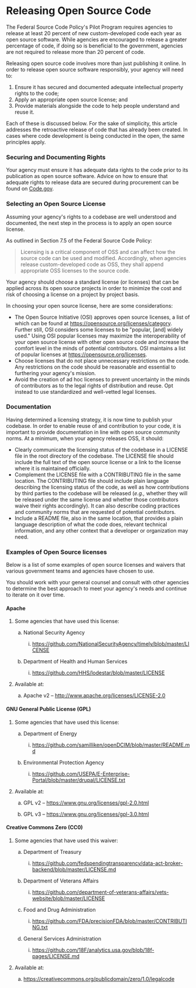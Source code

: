 <h1><a id="Releasing_Open__Source_Code_124"></a>Releasing Open Source Code</h1>
<p>The Federal Source Code Policy's Pilot Program requires agencies to release at least 20 percent of new custom-developed code each year as open source software.  While agencies are encouraged to release a greater percentage of code, if doing so is beneficial to the government, agencies are not required to release more than 20 percent of code.</p>
<p>Releasing open source code involves more than just publishing it online. In order to release open source software responsibly, your agency will need to:</p>
<ol>
  <li>Ensure it has secured and documented adequate intellectual property rights to the code;</li>
  <li>Apply an appropriate open source license; and</li>
  <li>Provide materials alongside the code to help people understand and reuse it.</li>
</ol>
<p>Each of these is discussed below.  For the sake of simplicity, this article addresses the retroactive release of code that has already been created. In cases where code development is being conducted in the open, the same principles apply.</p>
<h3>Securing and Documenting Rights</h3>
<p>Your agency must ensure it has adequate data rights to the code prior to its publication as open source software.  Advice on how to ensure that adequate rights to release data are secured during procurement can be found on <a href="https://code.gov/about/compliance/procurement">Code.gov</a>.</p>
<h3>Selecting an Open Source License</h3>
<p>Assuming your agency's rights to a codebase are well understood and documented, the next step in the process is to apply an open source license.</p>
<p>As outlined in Section 7.5 of the Federal Source Code Policy:</p>
<blockquote>
  <p>Licensing is a critical component of OSS and can affect how the source code can be used and modified. Accordingly, when agencies release custom-developed code as OSS, they shall append appropriate OSS licenses to the source code.
  </p>
</blockquote>
<p>Your agency should choose a standard license (or licenses) that can be applied across its open source projects in order to minimize the cost and risk of choosing a license on a project by project basis.</p>
<p>In choosing your open source license, here are some considerations:</p>
<ul>
  <li>The Open Source Initiative (OSI) approves open source licenses, a list of which can be found at <a href="https://opensource.org/licenses/category">https://opensource.org/licenses/category</a>. Further still, OSI considers some licenses to be "popular, [and] widely used." Using OSI popular licenses may maximize the interoperability of your open source license with other open source code and increase the comfort level in the minds of potential contributors. OSI maintains a list of popular licenses at <a href="https://opensource.org/licenses">https://opensource.org/licenses</a>.</li>
  <li>Choose licenses that do not place unnecessary restrictions on the code. Any restrictions on the code should be reasonable and essential to furthering your agency's mission.</li>
  <li>Avoid the creation of ad hoc licenses to prevent uncertainty in the minds of contributors as to the legal rights of distribution and reuse. Opt instead to use standardized and well-vetted legal licenses.</li>
</ul>
<h3>Documentation</h3>
<p>Having determined a licensing strategy, it is now time to publish your codebase. In order to enable reuse of and contribution to your code, it is important to provide documentation in line with open source community norms.  At a minimum, when your agency releases OSS, it should:</p>
<ul>
  <li>Clearly communicate the licensing status of the codebase in a LICENSE file in the root directory of the codebase. The LICENSE file should include the full text of the open source license or a link to the license where it is maintained officially.</li>
  <li>Complement the LICENSE file with a CONTRIBUTING file in the same location.  The CONTRIBUTING file should include plain language describing the licensing status of the code, as well as how contributions by third parties to the codebase will be released (<em>e.g.,</em> whether they will be released under the same license and whether those contributors waive their rights accordingly). It can also describe coding practices and community norms that are requested of potential contributors.</li>
  <li>Include a README file, also in the same location, that provides a plain language description of what the code does, relevant technical information, and any other context that a developer or organization may need.</li>
</ul>
<h3>Examples of Open Source licenses</h3>
<p>Below is a list of some examples of open source licenses and waivers that various government teams and agencies have chosen to use.</p>
<p>You should work with your general counsel and consult with other agencies to determine the best approach to meet your agency's needs and continue to iterate on it over time.</p>
<h4>Apache</h4>
<ol>
  <li>
    <p>Some agencies that have used this license:</p>
  </li>
  <ol type="a">
    <li>
      <p>National Security Agency</p>
    </li>
    <ol type="i">
      <li>
        <p><a href="https://github.com/NationalSecurityAgency/timely/blob/master/LICENSE">https://github.com/NationalSecurityAgency/timely/blob/master/LICENSE</a></p>
      </li>
    </ol>
    <li>
      <p>Department of Health and Human Services</p>
    </li>
    <ol type="i">
      <li>
        <p><a href="https://github.com/HHS/lodestar/blob/master/LICENSE">https://github.com/HHS/lodestar/blob/master/LICENSE</a></p>
      </li>
    </ol>
  </ol>
  <li>
    <p>Available at:</p>
  </li>
  <ol type="a">
    <li>
      <p>Apache v2 – <a href="http://www.apache.org/licenses/LICENSE-2.0">http://www.apache.org/licenses/LICENSE-2.0</a></p>
    </li>
  </ol>
</ol>
<h4>GNU General Public License (GPL)</h4>
<ol>
  <li>
    <p>Some agencies that have used this license:</p>
  </li>
  <ol type="a">
    <li>
      <p>Department of Energy</p>
    </li>
    <ol type="i">
      <li>
        <p><a href="https://github.com/samilliken/openDCIM/blob/master/README.md">https://github.com/samilliken/openDCIM/blob/master/README.md</a></p>
      </li>
    </ol>
    <li>
      <p>Environmental Protection Agency</p>
    </li>
    <ol type="i">
      <li>
        <p><a href="https://github.com/USEPA/E-Enterprise-Portal/blob/master/drupal/LICENSE.txt">https://github.com/USEPA/E-Enterprise-Portal/blob/master/drupal/LICENSE.txt</a></p>
      </li>
    </ol>
  </ol>
  <li>
    <p>Available at:</p>
  </li>
  <ol type="a">
    <li>
      <p>GPL v2 – <a href="https://www.gnu.org/licenses/gpl-2.0.html">https://www.gnu.org/licenses/gpl-2.0.html</a></p>
    </li>
    <li>
      <p>GPL v3 – <a href="https://www.gnu.org/licenses/gpl-3.0.html">https://www.gnu.org/licenses/gpl-3.0.html</a></p>
    </li>
  </ol>
</ol>
<h4>Creative Commons Zero (CC0)</h4>
<ol>
  <li>
    <p>Some agencies that have used this  waiver:</p>
  </li>
  <ol type="a">
    <li>
      <p>Department of Treasury</p>
    </li>
    <ol type="i">
      <li>
        <p><a href="https://github.com/fedspendingtransparency/data-act-broker-backend/blob/master/LICENSE.md">https://github.com/fedspendingtransparency/data-act-broker-backend/blob/master/LICENSE.md</a></p>
      </li>
    </ol>
    <li>
      <p>Department of Veterans Affairs</p>
    </li>
    <ol type="i">
      <li>
        <p><a href="https://github.com/department-of-veterans-affairs/vets-website/blob/master/LICENSE">https://github.com/department-of-veterans-affairs/vets-website/blob/master/LICENSE</a></p>
      </li>
    </ol>
    <li>
      <p>Food and Drug Administration</p>
    </li>
    <ol type="i">
      <li>
        <p><a href="https://github.com/FDA/precisionFDA/blob/master/CONTRIBUTING.txt">https://github.com/FDA/precisionFDA/blob/master/CONTRIBUTING.txt</a></p>
      </li>
    </ol>
    <li>
      <p>General Services Administration</p>
    </li>
    <ol type="i">
      <li>
        <p><a href="https://github.com/18F/analytics.usa.gov/blob/18f-pages/LICENSE.md">https://github.com/18F/analytics.usa.gov/blob/18f-pages/LICENSE.md</a></p>
      </li>
    </ol>
  </ol>
  <li>
    <p>Available at:</p>
  </li>
  <ol type="a">
    <li>
      <p><a href="https://creativecommons.org/publicdomain/zero/1.0/legalcode">https://creativecommons.org/publicdomain/zero/1.0/legalcode</a></p>
    </li>
  </ol>
</ol>
